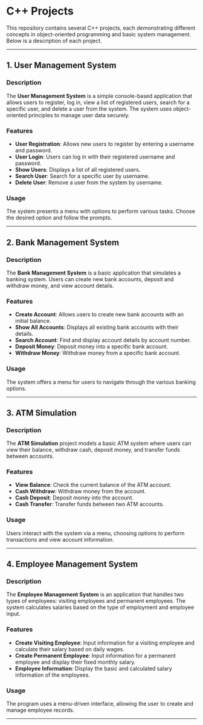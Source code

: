 # C++ Projects

This repository contains several C++ projects, each demonstrating different concepts in object-oriented programming and basic system management. Below is a description of each project.

-------

## 1. User Management System

### Description
The **User Management System** is a simple console-based application that allows users to register, log in, view a list of registered users, search for a specific user, and delete a user from the system. The system uses object-oriented principles to manage user data securely.

### Features
- **User Registration**: Allows new users to register by entering a username and password.
- **User Login**: Users can log in with their registered username and password.
- **Show Users**: Displays a list of all registered users.
- **Search User**: Search for a specific user by username.
- **Delete User**: Remove a user from the system by username.

### Usage
The system presents a menu with options to perform various tasks. Choose the desired option and follow the prompts.

-------

## 2. Bank Management System

### Description
The **Bank Management System** is a basic application that simulates a banking system. Users can create new bank accounts, deposit and withdraw money, and view account details.

### Features
- **Create Account**: Allows users to create new bank accounts with an initial balance.
- **Show All Accounts**: Displays all existing bank accounts with their details.
- **Search Account**: Find and display account details by account number.
- **Deposit Money**: Deposit money into a specific bank account.
- **Withdraw Money**: Withdraw money from a specific bank account.

### Usage
The system offers a menu for users to navigate through the various banking options.

-------

## 3. ATM Simulation

### Description
The **ATM Simulation** project models a basic ATM system where users can view their balance, withdraw cash, deposit money, and transfer funds between accounts.

### Features
- **View Balance**: Check the current balance of the ATM account.
- **Cash Withdraw**: Withdraw money from the account.
- **Cash Deposit**: Deposit money into the account.
- **Cash Transfer**: Transfer funds between two ATM accounts.

### Usage
Users interact with the system via a menu, choosing options to perform transactions and view account information.

-------

## 4. Employee Management System

### Description
The **Employee Management System** is an application that handles two types of employees: visiting employees and permanent employees. The system calculates salaries based on the type of employment and employee input.

### Features
- **Create Visiting Employee**: Input information for a visiting employee and calculate their salary based on daily wages.
- **Create Permanent Employee**: Input information for a permanent employee and display their fixed monthly salary.
- **Employee Information**: Display the basic and calculated salary information of the employees.

### Usage
The program uses a menu-driven interface, allowing the user to create and manage employee records.

-------

